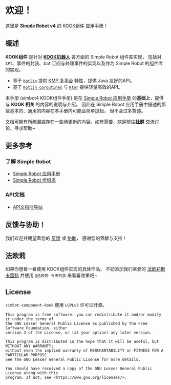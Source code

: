 # 欢迎！

<include from="snippets.md" element-id="to-main-doc" />

这里是
[**Simple Robot v4**](https://github.com/simple-robot/simpler-robot/tree/v4-dev)
的
[KOOK组件](https://github.com/simple-robot/simbot-component-kook/)
应用手册！

## 概述

**KOOK组件** 是针对
[**KOOK机器人**](https://developer.kookapp.cn/doc/reference)
各方面的 Simple Robot 组件库实现，
包括对 `API`、事件的封装、bot 订阅与处理事件的实现以及作为 Simple Robot 的组件库的实现。

- 基于 [`Kotlin`](https://kotlinlang.org/) 提供 [KMP 多平台](https://kotlinlang.org/docs/multiplatform.html) 特性，提供 Java 友好的API。
- 基于 [`Kotlin coroutines`](https://github.com/Kotlin/kotlinx.coroutines) 与 [`Ktor`](https://ktor.io/) 提供轻量高效的API。

<note title="文档的重心">

本手册 (simbot4 KOOK组件手册) 是在
[Simple Robot 应用手册](https://simbot.forte.love)
的**基础上**，提供与 **KOOK 相关** 的内容的说明与介绍。
因此在 Simple Robot 应用手册中描述的那些基本的、通用的内容在本手册内可能会简单提起，
但不会过多赘述。

</note>

<warning>

文档可能有所疏漏或存在一些待更新的内容。如有需要，欢迎前往[**社群**](https://simbot.forte.love/communities.html)
交流讨论、寻求帮助~

</warning>

## 更多参考
### 了解 Simple Robot

- [Simple Robot 应用手册](https://simbot.forte.love)
- [Simple Robot 组织库](https://github.com/simple-robot)

### API文档

- [API文档引导站](https://docs.simbot.forte.love)

## 反馈与协助！

我们欢迎并期望着您的
[反馈](https://github.com/simple-robot/simbot-component-kook/issues)
或
[协助](https://github.com/simple-robot/simbot-component-kook/pulls)，
感谢您的贡献与支持！

## 法欧莉

如果你想看一看使用 KOOK组件实现的具体作品，
不妨添加我们亲爱的 [法欧莉斯卡雷特](https://www.kookapp.cn/app/oauth2/authorize?id=10250&permissions=197958144&client_id=jqdlyHK85xe1i5Bo&redirect_uri=&scope=bot)
并使用 `@法欧莉 今天的我` 来看看效果吧~


## License

`simbot-component-kook` 使用 `LGPLv3` 许可证开源。

```
This program is free software: you can redistribute it and/or modify it under the terms of 
the GNU Lesser General Public License as published by the Free Software Foundation, either 
version 3 of the License, or (at your option) any later version.

This program is distributed in the hope that it will be useful, but WITHOUT ANY WARRANTY;
without even the implied warranty of MERCHANTABILITY or FITNESS FOR A PARTICULAR PURPOSE. 
See the GNU Lesser General Public License for more details.

You should have received a copy of the GNU Lesser General Public License along with this 
program. If not, see <https://www.gnu.org/licenses/>.
```
